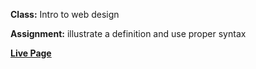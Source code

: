 **Class:** Intro to web design

**Assignment:** illustrate a definition and use proper syntax

**[Live Page](http://eriklin.github.io/Definition---FINAL/)**